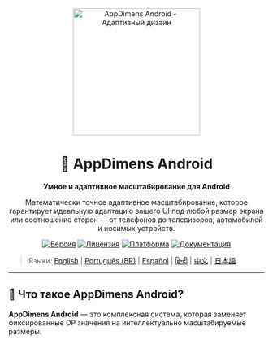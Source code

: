 <div align="center">
    <img src="../../IMAGES/image_sample_devices.png" alt="AppDimens Android - Адаптивный дизайн" height="250"/>
    <h1>📐 AppDimens Android</h1>
    <p><strong>Умное и адаптивное масштабирование для Android</strong></p>
    <p>Математически точное адаптивное масштабирование, которое гарантирует идеальную адаптацию вашего UI под любой размер экрана или соотношение сторон — от телефонов до телевизоров, автомобилей и носимых устройств.</p>

[![Версия](https://img.shields.io/badge/version-1.0.8-blue.svg)](https://github.com/bodenberg/appdimens/releases)
[![Лицензия](https://img.shields.io/badge/license-Apache%202.0-green.svg)](../../LICENSE)
[![Платформа](https://img.shields.io/badge/platform-Android%2021+-orange.svg)](https://developer.android.com/)
[![Документация](https://img.shields.io/badge/docs-complete-brightgreen.svg)](https://appdimens-project.web.app/)
</div>

> Языки: [English](../../../Android/README.md) | [Português (BR)](../pt-BR/Android/README.md) | [Español](../es/Android/README.md) | [हिन्दी](../hi/Android/README.md) | [中文](../zh/Android/README.md) | [日本語](../ja/Android/README.md)

---

## 🎯 Что такое AppDimens Android?

**AppDimens Android** — это комплексная система, которая заменяет фиксированные DP значения на интеллектуально масштабируемые размеры.

